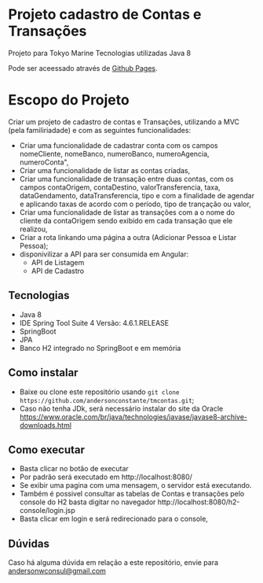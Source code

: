 # Projeto cadastro de Contas e Transações

Projeto para Tokyo Marine
Tecnologias utilizadas Java 8

Pode ser aceessado através de [Github Pages](https://github.com/andersonconstante/tmcontas). 

# Escopo do Projeto

Criar um projeto de cadastro de contas e Transações, utilizando a MVC (pela familiriadade) e com as seguintes funcionalidades:

- Criar uma funcionalidade de cadastrar conta com os campos nomeCliente, nomeBanco, numeroBanco, numeroAgencia, numeroConta",
- Criar uma funcionalidade de listar as contas criadas,
- Criar uma funcionalidade de transação entre duas contas, com os campos contaOrigem, contaDestino, valorTransferencia, taxa, dataGendamento, dataTransferencia, tipo e com a finalidade de agendar e aplicando taxas de acordo com o período, tipo de trançação ou valor,
- Criar uma funcionalidade de listar as transações com a o nome do cliente da contaOrigem sendo  exibido em cada transação que ele realizou,
- Criar a rota linkando uma página a outra (Adicionar Pessoa e Listar Pessoa);
- disponivilizar a API para ser consumida em Angular:
	- API de Listagem
	- API de Cadastro

## Tecnologias

- Java 8
- IDE Spring Tool Suite 4 
  Versão: 4.6.1.RELEASE
- SpringBoot
- JPA
- Banco H2 integrado no SpringBoot e em memória


## Como instalar

- Baixe ou clone este repositório usando `git clone https://github.com/andersonconstante/tmcontas.git`;
- Caso não tenha JDk, será necessário instalar do site da Oracle https://www.oracle.com/br/java/technologies/javase/javase8-archive-downloads.html

## Como executar

- Basta clicar no botão de executar
- Por padrão será executado em http://localhost:8080/
- Se exibir uma pagina com uma mensagem, o servidor está executando.
- Também é possivel consultar as tabelas de Contas e transações pelo console do H2 basta digitar no navegador http://localhost:8080/h2-console/login.jsp
- Basta clicar em login e será redirecionado para o console,


## Dúvidas
Caso há alguma dúvida em relação a este repositório, envie para andersonwconsul@gmail.com
